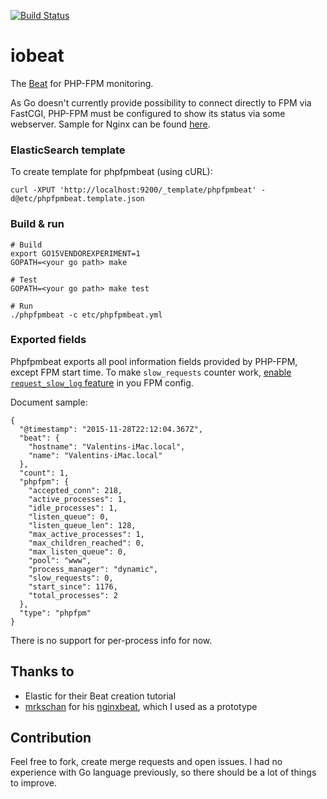 [![Build Status](https://travis-ci.org/kozlice/phpfpmbeat.svg?branch=master)](https://travis-ci.org/kozlice/phpfpmbeat)

# iobeat

The [Beat](https://www.elastic.co/products/beats) for PHP-FPM monitoring.

As Go doesn't currently provide possibility to connect directly to FPM via FastCGI, PHP-FPM must be configured to show its status via some webserver. Sample for Nginx can be found [here](https://easyengine.io/tutorials/php/fpm-status-page/).

### ElasticSearch template

To create template for phpfpmbeat (using cURL):

    curl -XPUT 'http://localhost:9200/_template/phpfpmbeat' -d@etc/phpfpmbeat.template.json

### Build & run

    # Build
    export GO15VENDOREXPERIMENT=1
    GOPATH=<your go path> make

    # Test
    GOPATH=<your go path> make test

    # Run
    ./phpfpmbeat -c etc/phpfpmbeat.yml

### Exported fields

Phpfpmbeat exports all pool information fields provided by PHP-FPM, except FPM start time. To make `slow_requests` counter work, [enable `request_slow_log` feature](https://easyengine.io/tutorials/php/fpm-slow-log/) in you FPM config.

Document sample:

    {
      "@timestamp": "2015-11-28T22:12:04.367Z",
      "beat": {
        "hostname": "Valentins-iMac.local",
        "name": "Valentins-iMac.local"
      },
      "count": 1,
      "phpfpm": {
        "accepted_conn": 218,
        "active_processes": 1,
        "idle_processes": 1,
        "listen_queue": 0,
        "listen_queue_len": 128,
        "max_active_processes": 1,
        "max_children_reached": 0,
        "max_listen_queue": 0,
        "pool": "www",
        "process_manager": "dynamic",
        "slow_requests": 0,
        "start_since": 1176,
        "total_processes": 2
      },
      "type": "phpfpm"
    }

There is no support for per-process info for now.

## Thanks to

- Elastic for their Beat creation tutorial
- [mrkschan](https://github.com/mrkschan) for his [nginxbeat](https://github.com/mrkschan/nginxbeat), which I used as a prototype

## Contribution

Feel free to fork, create merge requests and open issues. I had no experience with Go language previously, so there should be a lot of things to improve.
